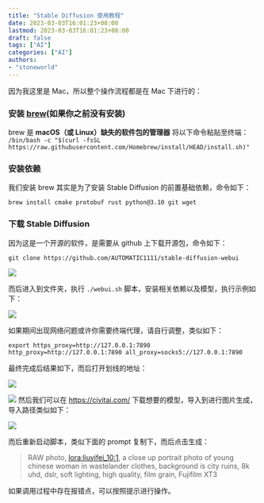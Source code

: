 ```yaml
---
title: "Stable Diffusion 使用教程"
date: 2023-03-03T16:01:23+08:00
lastmod: 2023-03-03T16:01:23+08:00
draft: false
tags: ["AI"]
categories: ["AI"]
authors: 
- "stoneworld"
---
```


因为我这里是 Mac，所以整个操作流程都是在 Mac 下进行的：

### 安装 [brew](https://brew.sh/)(如果你之前没有安装)

brew 是 **macOS（或 Linux）缺失的软件包的管理器**
将以下命令粘贴至终端：
`/bin/bash -c "$(curl -fsSL https://raw.githubusercontent.com/Homebrew/install/HEAD/install.sh)"`

### 安装依赖

我们安装 brew 其实是为了安装 Stable Diffusion 的前置基础依赖，命令如下：

`brew install cmake protobuf rust python@3.10 git wget`

### 下载 Stable Diffusion 

因为这是一个开源的软件，是需要从 github 上下载开源包，命令如下：

`git clone https://github.com/AUTOMATIC1111/stable-diffusion-webui`

![](/images/Pasted%20image%2020230304180536.png)


而后进入到文件夹，执行 `./webui.sh` 脚本，安装相关依赖以及模型，执行示例如下：

![](/images/Pasted%20image%2020230304180859.png)

如果期间出现网络问题或许你需要终端代理，请自行调整，类似如下：

`export https_proxy=http://127.0.0.1:7890 http_proxy=http://127.0.0.1:7890 all_proxy=socks5://127.0.0.1:7890`

最终完成后结果如下，而后打开划线的地址：

![](/images/Pasted%20image%2020230304191918.png)

![](images/Pasted%20image%2020230304191943.png)
然后我们可以在 https://civitai.com/ 下载想要的模型，导入到进行图片生成，导入路径类似如下：

![](/images/Pasted%20image%2020230304195439.png)

而后重新启动脚本，类似下面的 prompt 复制下，而后点击生成：

> RAW photo, <lora:liuyifei_10:1>, a close up portrait photo of young chinese woman in wastelander clothes, background is city ruins, 8k uhd, dslr, soft lighting, high quality, film grain, Fujifilm XT3

如果调用过程中存在报错点，可以按照提示进行操作。